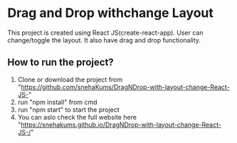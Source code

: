 # Drag and Drop withchange Layout 

This project is created using React JS(create-react-app).
User can change/toggle the layout. It also have drag and drop functionality.

## How to run the project?

1. Clone or download the project from "https://github.com/snehaKums/DragNDrop-with-layout-change-React-JS-"
2. run "npm install" from cmd
3. run "npm start" to start the project
4. You can aslo check the full website here "https://snehakums.github.io/DragNDrop-with-layout-change-React-JS-/"

